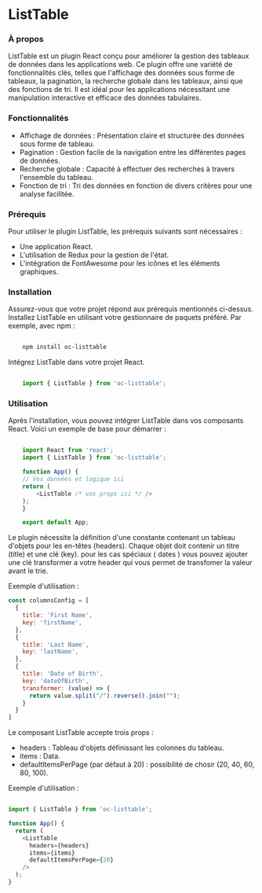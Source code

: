 # ListTable

### À propos

ListTable est un plugin React conçu pour améliorer la gestion des tableaux de données dans les applications web. Ce plugin offre une variété de fonctionnalités clés, telles que l'affichage des données sous forme de tableaux, la pagination, la recherche globale dans les tableaux, ainsi que des fonctions de tri. Il est idéal pour les applications nécessitant une manipulation interactive et efficace des données tabulaires.

### Fonctionnalités

+ Affichage de données : Présentation claire et structurée des données sous forme de tableau.
+ Pagination : Gestion facile de la navigation entre les différentes pages de données.
+ Recherche globale : Capacité à effectuer des recherches à travers l'ensemble du tableau.
+ Fonction de tri : Tri des données en fonction de divers critères pour une analyse facilitée.

### Prérequis

Pour utiliser le plugin ListTable, les prérequis suivants sont nécessaires :

+ Une application React.
+ L'utilisation de Redux pour la gestion de l'état.
+ L'intégration de FontAwesome pour les icônes et les éléments graphiques.

### Installation

Assurez-vous que votre projet répond aux prérequis mentionnés ci-dessus.
Installez ListTable en utilisant votre gestionnaire de paquets préféré. Par exemple, avec npm :

``` bash

    npm install oc-listtable

```
Intégrez ListTable dans votre projet React.

``` javascript

    import { ListTable } from 'oc-listtable';

```

### Utilisation

Après l'installation, vous pouvez intégrer ListTable dans vos composants React. Voici un exemple de base pour démarrer :

``` javascript

    import React from 'react';
    import { ListTable } from 'oc-listtable';

    function App() {
    // Vos données et logique ici
    return (
        <ListTable /* vos props ici */ />
    );
    }

    export default App;
```

Le plugin nécessite la définition d'une constante contenant un tableau d'objets pour les en-têtes (headers). Chaque objet doit contenir un titre (title) et une clé (key). pour les cas spéciaux ( dates ) vous pouvez ajouter une clé transformer a votre header qui vous permet de transfomer la valeur avant le trie.

Exemple d'utilisation :

``` javascript
const columnsConfig = [
  {
    title: 'First Name',
    key: 'firstName',
  },
  {
    title: 'Last Name',
    key: 'lastName',
  },
  {
    title: 'Date of Birth',
    key: 'dateOfBirth',
    transformer: (value) => { 
      return value.split("/").reverse().join("");
    }
  }
]
```

Le composant ListTable accepte trois props :

  + headers : Tableau d'objets définissant les colonnes du tableau.
  + items : Data.
  + defaultItemsPerPage (par défaut à 20) : possibilité de chosir (20, 40, 60, 80, 100).

Exemple d'utilisation :

``` javascript

import { ListTable } from 'oc-listtable';

function App() {
  return (
    <ListTable
      headers={headers}
      items={items}
      defaultItemsPerPage={20}
    />
  );
}
```